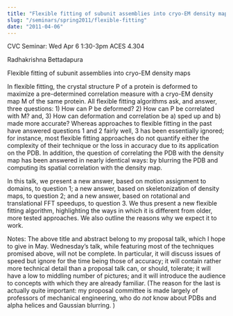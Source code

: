 ```yaml
---
title: "Flexible fitting of subunit assemblies into cryo-EM density maps"
slug: "/seminars/spring2011/flexible-fitting"
date: "2011-04-06"
---
```

CVC Seminar: Wed Apr 6 1:30-3pm ACES 4.304

Radhakrishna Bettadapura

Flexible fitting of subunit assemblies into cryo-EM density maps

In flexible fitting, the crystal structure P of a protein is deformed to
maximize a pre-determined correlation measure with a cryo-EM density map M of the
same protein. All flexible fitting algorithms ask, and answer, three questions: 1)
How can P be deformed? 2) How can P be correlated with M? and, 3) How can
deformation and correlation be a) sped up and b) made more accurate? Whereas
approaches to flexible fitting in the past have answered questions 1 and 2 fairly
well, 3 has been essentially ignored; for instance, most flexible fitting
approaches do not quantify either the complexity of their technique or the loss in
accuracy due to its application on the PDB. In addition, the question of
correlating the PDB with the density map has been answered in nearly identical ways:
by blurring the PDB and computing its spatial correlation with the density map.

In this talk, we present a new answer, based on motion assignment to domains, to
question 1; a new answer, based on skeletonization of density maps, to question 2;
and a new answer, based on rotational and translational FFT speedups, to question 3.
We thus present a new flexible fitting algorithm, highlighting the ways in which it
is different from older, more tested approaches. We also outline the reasons why we
expect it to work.

Notes: The above title and abstract belong to my proposal talk, which I hope to give
in May. Wednesday’s talk, while featuring most of the techniques promised above,
will not be complete. In particular, it will discuss issues of speed but ignore for
the time being those of accuracy; it will contain rather more technical detail than
a proposal talk can, or should, tolerate; it will have a low to middling number of
pictures; and it will introduce the audience to concepts with which they are already
familiar. (The reason for the last is actually quite important: my proposal
committee is made largely of professors of mechanical engineering, who do *not* know
about PDBs and alpha helices and Gaussian blurring. )